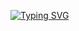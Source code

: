 <a href="https://git.io/typing-svg"><img src="https://readme-typing-svg.demolab.com?font=Fira+Code&weight=900&size=30&pause=1000&color=74F751&repeat=false&random=false&width=800&lines=all+tasks+for+Software+architecture+and+design" alt="Typing SVG" /></a>
